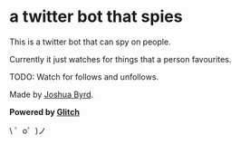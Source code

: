 a twitter bot that spies
===================================

This is a twitter bot that can spy on people.

Currently it just watches for things that a person favourites.

TODO: Watch for follows and unfollows.

Made by [Joshua Byrd](http://twitter.com/phocks). 

**Powered by [Glitch](https://glitch.com)**

\ ゜o゜)ノ
